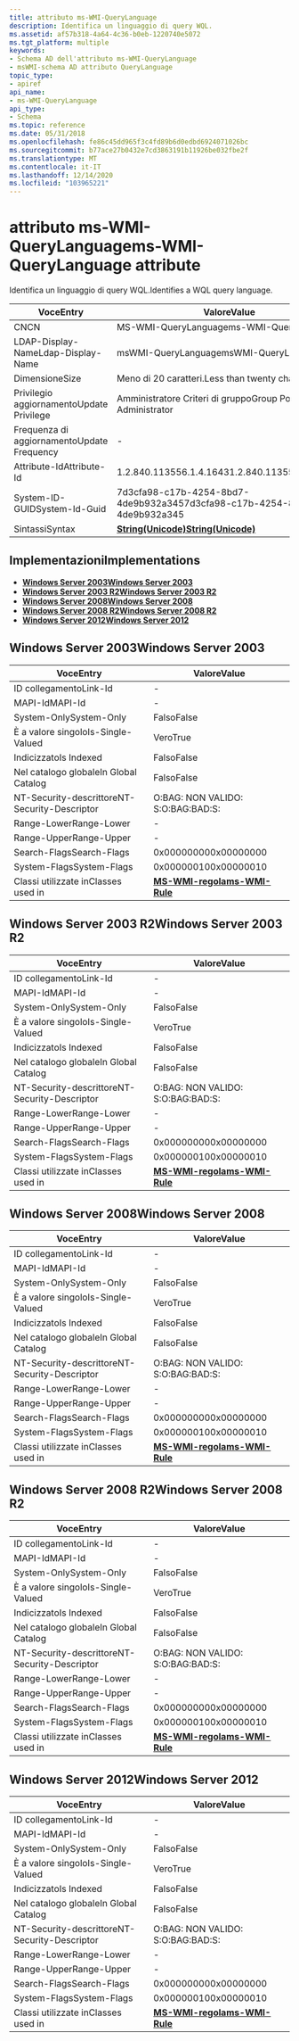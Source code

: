 ```yaml
---
title: attributo ms-WMI-QueryLanguage
description: Identifica un linguaggio di query WQL.
ms.assetid: af57b318-4a64-4c36-b0eb-1220740e5072
ms.tgt_platform: multiple
keywords:
- Schema AD dell'attributo ms-WMI-QueryLanguage
- msWMI-schema AD attributo QueryLanguage
topic_type:
- apiref
api_name:
- ms-WMI-QueryLanguage
api_type:
- Schema
ms.topic: reference
ms.date: 05/31/2018
ms.openlocfilehash: fe86c45dd965f3c4fd89b6d0edbd6924071026bc
ms.sourcegitcommit: b77ace27b0432e7cd3863191b11926be032fbe2f
ms.translationtype: MT
ms.contentlocale: it-IT
ms.lasthandoff: 12/14/2020
ms.locfileid: "103965221"
---
```

# <a name="ms-wmi-querylanguage-attribute"></a><span data-ttu-id="d5260-105">attributo ms-WMI-QueryLanguage</span><span class="sxs-lookup"><span data-stu-id="d5260-105">ms-WMI-QueryLanguage attribute</span></span>

<span data-ttu-id="d5260-106">Identifica un linguaggio di query WQL.</span><span class="sxs-lookup"><span data-stu-id="d5260-106">Identifies a WQL query language.</span></span>



| <span data-ttu-id="d5260-107">Voce</span><span class="sxs-lookup"><span data-stu-id="d5260-107">Entry</span></span> | <span data-ttu-id="d5260-108">Valore</span><span class="sxs-lookup"><span data-stu-id="d5260-108">Value</span></span> |
|-------------------|---------------------------------------------|
| <span data-ttu-id="d5260-109">CN</span><span class="sxs-lookup"><span data-stu-id="d5260-109">CN</span></span>                | <span data-ttu-id="d5260-110">MS-WMI-QueryLanguage</span><span class="sxs-lookup"><span data-stu-id="d5260-110">ms-WMI-QueryLanguage</span></span>                        |
| <span data-ttu-id="d5260-111">LDAP-Display-Name</span><span class="sxs-lookup"><span data-stu-id="d5260-111">Ldap-Display-Name</span></span> | <span data-ttu-id="d5260-112">msWMI-QueryLanguage</span><span class="sxs-lookup"><span data-stu-id="d5260-112">msWMI-QueryLanguage</span></span>                         |
| <span data-ttu-id="d5260-113">Dimensione</span><span class="sxs-lookup"><span data-stu-id="d5260-113">Size</span></span>              | <span data-ttu-id="d5260-114">Meno di 20 caratteri.</span><span class="sxs-lookup"><span data-stu-id="d5260-114">Less than twenty characters.</span></span>                |
| <span data-ttu-id="d5260-115">Privilegio aggiornamento</span><span class="sxs-lookup"><span data-stu-id="d5260-115">Update Privilege</span></span>  | <span data-ttu-id="d5260-116">Amministratore Criteri di gruppo</span><span class="sxs-lookup"><span data-stu-id="d5260-116">Group Policy Administrator</span></span>                  |
| <span data-ttu-id="d5260-117">Frequenza di aggiornamento</span><span class="sxs-lookup"><span data-stu-id="d5260-117">Update Frequency</span></span>  | \-                                          |
| <span data-ttu-id="d5260-118">Attribute-Id</span><span class="sxs-lookup"><span data-stu-id="d5260-118">Attribute-Id</span></span>      | <span data-ttu-id="d5260-119">1.2.840.113556.1.4.1643</span><span class="sxs-lookup"><span data-stu-id="d5260-119">1.2.840.113556.1.4.1643</span></span>                     |
| <span data-ttu-id="d5260-120">System-ID-GUID</span><span class="sxs-lookup"><span data-stu-id="d5260-120">System-Id-Guid</span></span>    | <span data-ttu-id="d5260-121">7d3cfa98-c17b-4254-8bd7-4de9b932a345</span><span class="sxs-lookup"><span data-stu-id="d5260-121">7d3cfa98-c17b-4254-8bd7-4de9b932a345</span></span>        |
| <span data-ttu-id="d5260-122">Sintassi</span><span class="sxs-lookup"><span data-stu-id="d5260-122">Syntax</span></span>            | [<span data-ttu-id="d5260-123">**String(Unicode)**</span><span class="sxs-lookup"><span data-stu-id="d5260-123">**String(Unicode)**</span></span>](s-string-unicode.md) |



## <a name="implementations"></a><span data-ttu-id="d5260-124">Implementazioni</span><span class="sxs-lookup"><span data-stu-id="d5260-124">Implementations</span></span>

-   [<span data-ttu-id="d5260-125">**Windows Server 2003**</span><span class="sxs-lookup"><span data-stu-id="d5260-125">**Windows Server 2003**</span></span>](#windows-server-2003)
-   [<span data-ttu-id="d5260-126">**Windows Server 2003 R2**</span><span class="sxs-lookup"><span data-stu-id="d5260-126">**Windows Server 2003 R2**</span></span>](#windows-server-2003-r2)
-   [<span data-ttu-id="d5260-127">**Windows Server 2008**</span><span class="sxs-lookup"><span data-stu-id="d5260-127">**Windows Server 2008**</span></span>](#windows-server-2008)
-   [<span data-ttu-id="d5260-128">**Windows Server 2008 R2**</span><span class="sxs-lookup"><span data-stu-id="d5260-128">**Windows Server 2008 R2**</span></span>](#windows-server-2008-r2)
-   [<span data-ttu-id="d5260-129">**Windows Server 2012**</span><span class="sxs-lookup"><span data-stu-id="d5260-129">**Windows Server 2012**</span></span>](#windows-server-2012)

## <a name="windows-server-2003"></a><span data-ttu-id="d5260-130">Windows Server 2003</span><span class="sxs-lookup"><span data-stu-id="d5260-130">Windows Server 2003</span></span>



| <span data-ttu-id="d5260-131">Voce</span><span class="sxs-lookup"><span data-stu-id="d5260-131">Entry</span></span> | <span data-ttu-id="d5260-132">Valore</span><span class="sxs-lookup"><span data-stu-id="d5260-132">Value</span></span> |
|------------------------|------------------------------------------------|
| <span data-ttu-id="d5260-133">ID collegamento</span><span class="sxs-lookup"><span data-stu-id="d5260-133">Link-Id</span></span>                | \-                                             |
| <span data-ttu-id="d5260-134">MAPI-Id</span><span class="sxs-lookup"><span data-stu-id="d5260-134">MAPI-Id</span></span>                | \-                                             |
| <span data-ttu-id="d5260-135">System-Only</span><span class="sxs-lookup"><span data-stu-id="d5260-135">System-Only</span></span>            | <span data-ttu-id="d5260-136">Falso</span><span class="sxs-lookup"><span data-stu-id="d5260-136">False</span></span>                                          |
| <span data-ttu-id="d5260-137">È a valore singolo</span><span class="sxs-lookup"><span data-stu-id="d5260-137">Is-Single-Valued</span></span>       | <span data-ttu-id="d5260-138">Vero</span><span class="sxs-lookup"><span data-stu-id="d5260-138">True</span></span>                                           |
| <span data-ttu-id="d5260-139">Indicizzato</span><span class="sxs-lookup"><span data-stu-id="d5260-139">Is Indexed</span></span>             | <span data-ttu-id="d5260-140">Falso</span><span class="sxs-lookup"><span data-stu-id="d5260-140">False</span></span>                                          |
| <span data-ttu-id="d5260-141">Nel catalogo globale</span><span class="sxs-lookup"><span data-stu-id="d5260-141">In Global Catalog</span></span>      | <span data-ttu-id="d5260-142">Falso</span><span class="sxs-lookup"><span data-stu-id="d5260-142">False</span></span>                                          |
| <span data-ttu-id="d5260-143">NT-Security-descrittore</span><span class="sxs-lookup"><span data-stu-id="d5260-143">NT-Security-Descriptor</span></span> | <span data-ttu-id="d5260-144">O:BAG: NON VALIDO: S:</span><span class="sxs-lookup"><span data-stu-id="d5260-144">O:BAG:BAD:S:</span></span>                                   |
| <span data-ttu-id="d5260-145">Range-Lower</span><span class="sxs-lookup"><span data-stu-id="d5260-145">Range-Lower</span></span>            | \-                                             |
| <span data-ttu-id="d5260-146">Range-Upper</span><span class="sxs-lookup"><span data-stu-id="d5260-146">Range-Upper</span></span>            | \-                                             |
| <span data-ttu-id="d5260-147">Search-Flags</span><span class="sxs-lookup"><span data-stu-id="d5260-147">Search-Flags</span></span>           | <span data-ttu-id="d5260-148">0x00000000</span><span class="sxs-lookup"><span data-stu-id="d5260-148">0x00000000</span></span>                                     |
| <span data-ttu-id="d5260-149">System-Flags</span><span class="sxs-lookup"><span data-stu-id="d5260-149">System-Flags</span></span>           | <span data-ttu-id="d5260-150">0x00000010</span><span class="sxs-lookup"><span data-stu-id="d5260-150">0x00000010</span></span>                                     |
| <span data-ttu-id="d5260-151">Classi utilizzate in</span><span class="sxs-lookup"><span data-stu-id="d5260-151">Classes used in</span></span>        | [<span data-ttu-id="d5260-152">**MS-WMI-regola**</span><span class="sxs-lookup"><span data-stu-id="d5260-152">**ms-WMI-Rule**</span></span>](c-mswmi-rule.md)<br/> |



## <a name="windows-server-2003-r2"></a><span data-ttu-id="d5260-153">Windows Server 2003 R2</span><span class="sxs-lookup"><span data-stu-id="d5260-153">Windows Server 2003 R2</span></span>



| <span data-ttu-id="d5260-154">Voce</span><span class="sxs-lookup"><span data-stu-id="d5260-154">Entry</span></span> | <span data-ttu-id="d5260-155">Valore</span><span class="sxs-lookup"><span data-stu-id="d5260-155">Value</span></span> |
|------------------------|------------------------------------------------|
| <span data-ttu-id="d5260-156">ID collegamento</span><span class="sxs-lookup"><span data-stu-id="d5260-156">Link-Id</span></span>                | \-                                             |
| <span data-ttu-id="d5260-157">MAPI-Id</span><span class="sxs-lookup"><span data-stu-id="d5260-157">MAPI-Id</span></span>                | \-                                             |
| <span data-ttu-id="d5260-158">System-Only</span><span class="sxs-lookup"><span data-stu-id="d5260-158">System-Only</span></span>            | <span data-ttu-id="d5260-159">Falso</span><span class="sxs-lookup"><span data-stu-id="d5260-159">False</span></span>                                          |
| <span data-ttu-id="d5260-160">È a valore singolo</span><span class="sxs-lookup"><span data-stu-id="d5260-160">Is-Single-Valued</span></span>       | <span data-ttu-id="d5260-161">Vero</span><span class="sxs-lookup"><span data-stu-id="d5260-161">True</span></span>                                           |
| <span data-ttu-id="d5260-162">Indicizzato</span><span class="sxs-lookup"><span data-stu-id="d5260-162">Is Indexed</span></span>             | <span data-ttu-id="d5260-163">Falso</span><span class="sxs-lookup"><span data-stu-id="d5260-163">False</span></span>                                          |
| <span data-ttu-id="d5260-164">Nel catalogo globale</span><span class="sxs-lookup"><span data-stu-id="d5260-164">In Global Catalog</span></span>      | <span data-ttu-id="d5260-165">Falso</span><span class="sxs-lookup"><span data-stu-id="d5260-165">False</span></span>                                          |
| <span data-ttu-id="d5260-166">NT-Security-descrittore</span><span class="sxs-lookup"><span data-stu-id="d5260-166">NT-Security-Descriptor</span></span> | <span data-ttu-id="d5260-167">O:BAG: NON VALIDO: S:</span><span class="sxs-lookup"><span data-stu-id="d5260-167">O:BAG:BAD:S:</span></span>                                   |
| <span data-ttu-id="d5260-168">Range-Lower</span><span class="sxs-lookup"><span data-stu-id="d5260-168">Range-Lower</span></span>            | \-                                             |
| <span data-ttu-id="d5260-169">Range-Upper</span><span class="sxs-lookup"><span data-stu-id="d5260-169">Range-Upper</span></span>            | \-                                             |
| <span data-ttu-id="d5260-170">Search-Flags</span><span class="sxs-lookup"><span data-stu-id="d5260-170">Search-Flags</span></span>           | <span data-ttu-id="d5260-171">0x00000000</span><span class="sxs-lookup"><span data-stu-id="d5260-171">0x00000000</span></span>                                     |
| <span data-ttu-id="d5260-172">System-Flags</span><span class="sxs-lookup"><span data-stu-id="d5260-172">System-Flags</span></span>           | <span data-ttu-id="d5260-173">0x00000010</span><span class="sxs-lookup"><span data-stu-id="d5260-173">0x00000010</span></span>                                     |
| <span data-ttu-id="d5260-174">Classi utilizzate in</span><span class="sxs-lookup"><span data-stu-id="d5260-174">Classes used in</span></span>        | [<span data-ttu-id="d5260-175">**MS-WMI-regola**</span><span class="sxs-lookup"><span data-stu-id="d5260-175">**ms-WMI-Rule**</span></span>](c-mswmi-rule.md)<br/> |



## <a name="windows-server-2008"></a><span data-ttu-id="d5260-176">Windows Server 2008</span><span class="sxs-lookup"><span data-stu-id="d5260-176">Windows Server 2008</span></span>



| <span data-ttu-id="d5260-177">Voce</span><span class="sxs-lookup"><span data-stu-id="d5260-177">Entry</span></span> | <span data-ttu-id="d5260-178">Valore</span><span class="sxs-lookup"><span data-stu-id="d5260-178">Value</span></span> |
|------------------------|------------------------------------------------|
| <span data-ttu-id="d5260-179">ID collegamento</span><span class="sxs-lookup"><span data-stu-id="d5260-179">Link-Id</span></span>                | \-                                             |
| <span data-ttu-id="d5260-180">MAPI-Id</span><span class="sxs-lookup"><span data-stu-id="d5260-180">MAPI-Id</span></span>                | \-                                             |
| <span data-ttu-id="d5260-181">System-Only</span><span class="sxs-lookup"><span data-stu-id="d5260-181">System-Only</span></span>            | <span data-ttu-id="d5260-182">Falso</span><span class="sxs-lookup"><span data-stu-id="d5260-182">False</span></span>                                          |
| <span data-ttu-id="d5260-183">È a valore singolo</span><span class="sxs-lookup"><span data-stu-id="d5260-183">Is-Single-Valued</span></span>       | <span data-ttu-id="d5260-184">Vero</span><span class="sxs-lookup"><span data-stu-id="d5260-184">True</span></span>                                           |
| <span data-ttu-id="d5260-185">Indicizzato</span><span class="sxs-lookup"><span data-stu-id="d5260-185">Is Indexed</span></span>             | <span data-ttu-id="d5260-186">Falso</span><span class="sxs-lookup"><span data-stu-id="d5260-186">False</span></span>                                          |
| <span data-ttu-id="d5260-187">Nel catalogo globale</span><span class="sxs-lookup"><span data-stu-id="d5260-187">In Global Catalog</span></span>      | <span data-ttu-id="d5260-188">Falso</span><span class="sxs-lookup"><span data-stu-id="d5260-188">False</span></span>                                          |
| <span data-ttu-id="d5260-189">NT-Security-descrittore</span><span class="sxs-lookup"><span data-stu-id="d5260-189">NT-Security-Descriptor</span></span> | <span data-ttu-id="d5260-190">O:BAG: NON VALIDO: S:</span><span class="sxs-lookup"><span data-stu-id="d5260-190">O:BAG:BAD:S:</span></span>                                   |
| <span data-ttu-id="d5260-191">Range-Lower</span><span class="sxs-lookup"><span data-stu-id="d5260-191">Range-Lower</span></span>            | \-                                             |
| <span data-ttu-id="d5260-192">Range-Upper</span><span class="sxs-lookup"><span data-stu-id="d5260-192">Range-Upper</span></span>            | \-                                             |
| <span data-ttu-id="d5260-193">Search-Flags</span><span class="sxs-lookup"><span data-stu-id="d5260-193">Search-Flags</span></span>           | <span data-ttu-id="d5260-194">0x00000000</span><span class="sxs-lookup"><span data-stu-id="d5260-194">0x00000000</span></span>                                     |
| <span data-ttu-id="d5260-195">System-Flags</span><span class="sxs-lookup"><span data-stu-id="d5260-195">System-Flags</span></span>           | <span data-ttu-id="d5260-196">0x00000010</span><span class="sxs-lookup"><span data-stu-id="d5260-196">0x00000010</span></span>                                     |
| <span data-ttu-id="d5260-197">Classi utilizzate in</span><span class="sxs-lookup"><span data-stu-id="d5260-197">Classes used in</span></span>        | [<span data-ttu-id="d5260-198">**MS-WMI-regola**</span><span class="sxs-lookup"><span data-stu-id="d5260-198">**ms-WMI-Rule**</span></span>](c-mswmi-rule.md)<br/> |



## <a name="windows-server-2008-r2"></a><span data-ttu-id="d5260-199">Windows Server 2008 R2</span><span class="sxs-lookup"><span data-stu-id="d5260-199">Windows Server 2008 R2</span></span>



| <span data-ttu-id="d5260-200">Voce</span><span class="sxs-lookup"><span data-stu-id="d5260-200">Entry</span></span> | <span data-ttu-id="d5260-201">Valore</span><span class="sxs-lookup"><span data-stu-id="d5260-201">Value</span></span> |
|------------------------|------------------------------------------------|
| <span data-ttu-id="d5260-202">ID collegamento</span><span class="sxs-lookup"><span data-stu-id="d5260-202">Link-Id</span></span>                | \-                                             |
| <span data-ttu-id="d5260-203">MAPI-Id</span><span class="sxs-lookup"><span data-stu-id="d5260-203">MAPI-Id</span></span>                | \-                                             |
| <span data-ttu-id="d5260-204">System-Only</span><span class="sxs-lookup"><span data-stu-id="d5260-204">System-Only</span></span>            | <span data-ttu-id="d5260-205">Falso</span><span class="sxs-lookup"><span data-stu-id="d5260-205">False</span></span>                                          |
| <span data-ttu-id="d5260-206">È a valore singolo</span><span class="sxs-lookup"><span data-stu-id="d5260-206">Is-Single-Valued</span></span>       | <span data-ttu-id="d5260-207">Vero</span><span class="sxs-lookup"><span data-stu-id="d5260-207">True</span></span>                                           |
| <span data-ttu-id="d5260-208">Indicizzato</span><span class="sxs-lookup"><span data-stu-id="d5260-208">Is Indexed</span></span>             | <span data-ttu-id="d5260-209">Falso</span><span class="sxs-lookup"><span data-stu-id="d5260-209">False</span></span>                                          |
| <span data-ttu-id="d5260-210">Nel catalogo globale</span><span class="sxs-lookup"><span data-stu-id="d5260-210">In Global Catalog</span></span>      | <span data-ttu-id="d5260-211">Falso</span><span class="sxs-lookup"><span data-stu-id="d5260-211">False</span></span>                                          |
| <span data-ttu-id="d5260-212">NT-Security-descrittore</span><span class="sxs-lookup"><span data-stu-id="d5260-212">NT-Security-Descriptor</span></span> | <span data-ttu-id="d5260-213">O:BAG: NON VALIDO: S:</span><span class="sxs-lookup"><span data-stu-id="d5260-213">O:BAG:BAD:S:</span></span>                                   |
| <span data-ttu-id="d5260-214">Range-Lower</span><span class="sxs-lookup"><span data-stu-id="d5260-214">Range-Lower</span></span>            | \-                                             |
| <span data-ttu-id="d5260-215">Range-Upper</span><span class="sxs-lookup"><span data-stu-id="d5260-215">Range-Upper</span></span>            | \-                                             |
| <span data-ttu-id="d5260-216">Search-Flags</span><span class="sxs-lookup"><span data-stu-id="d5260-216">Search-Flags</span></span>           | <span data-ttu-id="d5260-217">0x00000000</span><span class="sxs-lookup"><span data-stu-id="d5260-217">0x00000000</span></span>                                     |
| <span data-ttu-id="d5260-218">System-Flags</span><span class="sxs-lookup"><span data-stu-id="d5260-218">System-Flags</span></span>           | <span data-ttu-id="d5260-219">0x00000010</span><span class="sxs-lookup"><span data-stu-id="d5260-219">0x00000010</span></span>                                     |
| <span data-ttu-id="d5260-220">Classi utilizzate in</span><span class="sxs-lookup"><span data-stu-id="d5260-220">Classes used in</span></span>        | [<span data-ttu-id="d5260-221">**MS-WMI-regola**</span><span class="sxs-lookup"><span data-stu-id="d5260-221">**ms-WMI-Rule**</span></span>](c-mswmi-rule.md)<br/> |



## <a name="windows-server-2012"></a><span data-ttu-id="d5260-222">Windows Server 2012</span><span class="sxs-lookup"><span data-stu-id="d5260-222">Windows Server 2012</span></span>



| <span data-ttu-id="d5260-223">Voce</span><span class="sxs-lookup"><span data-stu-id="d5260-223">Entry</span></span> | <span data-ttu-id="d5260-224">Valore</span><span class="sxs-lookup"><span data-stu-id="d5260-224">Value</span></span> |
|------------------------|------------------------------------------------|
| <span data-ttu-id="d5260-225">ID collegamento</span><span class="sxs-lookup"><span data-stu-id="d5260-225">Link-Id</span></span>                | \-                                             |
| <span data-ttu-id="d5260-226">MAPI-Id</span><span class="sxs-lookup"><span data-stu-id="d5260-226">MAPI-Id</span></span>                | \-                                             |
| <span data-ttu-id="d5260-227">System-Only</span><span class="sxs-lookup"><span data-stu-id="d5260-227">System-Only</span></span>            | <span data-ttu-id="d5260-228">Falso</span><span class="sxs-lookup"><span data-stu-id="d5260-228">False</span></span>                                          |
| <span data-ttu-id="d5260-229">È a valore singolo</span><span class="sxs-lookup"><span data-stu-id="d5260-229">Is-Single-Valued</span></span>       | <span data-ttu-id="d5260-230">Vero</span><span class="sxs-lookup"><span data-stu-id="d5260-230">True</span></span>                                           |
| <span data-ttu-id="d5260-231">Indicizzato</span><span class="sxs-lookup"><span data-stu-id="d5260-231">Is Indexed</span></span>             | <span data-ttu-id="d5260-232">Falso</span><span class="sxs-lookup"><span data-stu-id="d5260-232">False</span></span>                                          |
| <span data-ttu-id="d5260-233">Nel catalogo globale</span><span class="sxs-lookup"><span data-stu-id="d5260-233">In Global Catalog</span></span>      | <span data-ttu-id="d5260-234">Falso</span><span class="sxs-lookup"><span data-stu-id="d5260-234">False</span></span>                                          |
| <span data-ttu-id="d5260-235">NT-Security-descrittore</span><span class="sxs-lookup"><span data-stu-id="d5260-235">NT-Security-Descriptor</span></span> | <span data-ttu-id="d5260-236">O:BAG: NON VALIDO: S:</span><span class="sxs-lookup"><span data-stu-id="d5260-236">O:BAG:BAD:S:</span></span>                                   |
| <span data-ttu-id="d5260-237">Range-Lower</span><span class="sxs-lookup"><span data-stu-id="d5260-237">Range-Lower</span></span>            | \-                                             |
| <span data-ttu-id="d5260-238">Range-Upper</span><span class="sxs-lookup"><span data-stu-id="d5260-238">Range-Upper</span></span>            | \-                                             |
| <span data-ttu-id="d5260-239">Search-Flags</span><span class="sxs-lookup"><span data-stu-id="d5260-239">Search-Flags</span></span>           | <span data-ttu-id="d5260-240">0x00000000</span><span class="sxs-lookup"><span data-stu-id="d5260-240">0x00000000</span></span>                                     |
| <span data-ttu-id="d5260-241">System-Flags</span><span class="sxs-lookup"><span data-stu-id="d5260-241">System-Flags</span></span>           | <span data-ttu-id="d5260-242">0x00000010</span><span class="sxs-lookup"><span data-stu-id="d5260-242">0x00000010</span></span>                                     |
| <span data-ttu-id="d5260-243">Classi utilizzate in</span><span class="sxs-lookup"><span data-stu-id="d5260-243">Classes used in</span></span>        | [<span data-ttu-id="d5260-244">**MS-WMI-regola**</span><span class="sxs-lookup"><span data-stu-id="d5260-244">**ms-WMI-Rule**</span></span>](c-mswmi-rule.md)<br/> |



 

 





